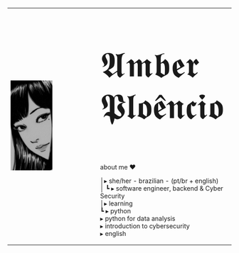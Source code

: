 <table>
    <tr>
        <!-- Ajuste da largura da célula -->
        <td style="width: 40%;">
            <!-- Ajuste da largura da imagem -->
            <img src="https://github.com/amberploencio/amberploencio/blob/main/tomie.jpg" style="width:50%; border: none;"/>
        </td>
        <td style="width: 300%; vertical-align: middle;">
            <p style="font-family: monospace; font-size: 80px;">
                𝕬𝖒𝖇𝖊𝖗 𝕻𝖑𝖔𝖊̂𝖓𝖈𝖎𝖔 
            </p>
            <p>about me ♥︎</p>
            <p>
                │▸ she/her - brazilian - (pt/br + english)<br>
                │   ┗ ▸ software engineer, backend & Cyber Security<br>
                │▸ learning<br>
                ┗ ▸  python<br>
                  ▸  python for data analysis<br>
                  ▸  introduction to cybersecurity<br>
                  ▸  english<br>
            </p>
        </td>
    </tr>
</table>
